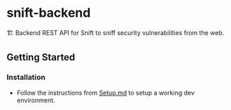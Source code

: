 # snift-backend

🏗 Backend REST API for Snift to sniff security vulnerabilities from the web.

## Getting Started

### Installation

- Follow the instructions from [Setup.md](./SETUP.md) to setup a working dev environment.
